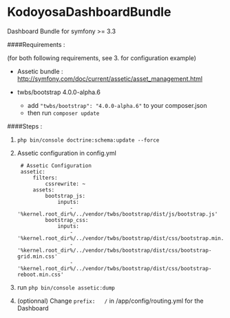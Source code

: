 KodoyosaDashboardBundle
=========

Dashboard Bundle for symfony >= 3.3

####Requirements :

(for both following requirements, see 3. for configuration example)

* Assetic bundle :
    http://symfony.com/doc/current/assetic/asset_management.html
    
* twbs/bootstrap 4.0.0-alpha.6

    * add `"twbs/bootstrap": "4.0.0-alpha.6"` to your composer.json
    * then run `composer update`

####Steps :

1) `php bin/console doctrine:schema:update --force`

2) Assetic configuration in config.yml
    
        # Assetic Configuration
        assetic:
            filters:
                cssrewrite: ~
            assets:
                bootstrap_js:
                    inputs:
                        - '%kernel.root_dir%/../vendor/twbs/bootstrap/dist/js/bootstrap.js'
                bootstrap_css:
                    inputs:
                        - '%kernel.root_dir%/../vendor/twbs/bootstrap/dist/css/bootstrap.min.css'
                        - '%kernel.root_dir%/../vendor/twbs/bootstrap/dist/css/bootstrap-grid.min.css'
                        - '%kernel.root_dir%/../vendor/twbs/bootstrap/dist/css/bootstrap-reboot.min.css'
                        
3) run `php bin/console assetic:dump
`

4) (optionnal) Change `prefix:   /` in /app/config/routing.yml for the Dashboard 